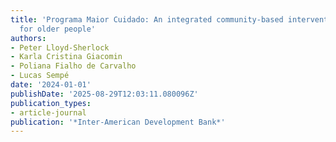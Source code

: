 ```yaml
---
title: 'Programa Maior Cuidado: An integrated community-based intervention on care
  for older people'
authors:
- Peter Lloyd-Sherlock
- Karla Cristina Giacomin
- Poliana Fialho de Carvalho
- Lucas Sempé
date: '2024-01-01'
publishDate: '2025-08-29T12:03:11.080096Z'
publication_types:
- article-journal
publication: '*Inter-American Development Bank*'
---
```

